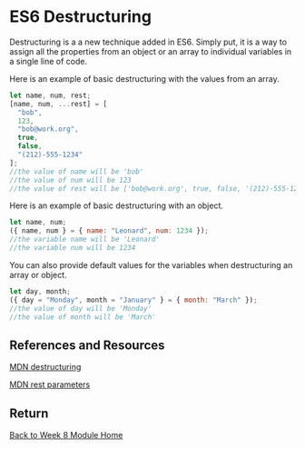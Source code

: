# ES6 Destructuring

Destructuring is a a new technique added in ES6. Simply put, it is a way to assign all the properties from an object or an array to individual variables in a single line of code.

Here is an example of basic destructuring with the values from an array.

```js
let name, num, rest;
[name, num, ...rest] = [
  "bob",
  123,
  "bob@work.org",
  true,
  false,
  "(212)-555-1234"
];
//the value of name will be 'bob'
//the value of num will be 123
//the value of rest will be ['bob@work.org', true, false, '(212)-555-1234']
```

Here is an example of basic destructuring with an object.

```js
let name, num;
({ name, num } = { name: "Leonard", num: 1234 });
//the variable name will be 'Leonard'
//the variable num will be 1234
```

You can also provide default values for the variables when destructuring an array or object.

```js
let day, month;
({ day = "Monday", month = "January" } = { month: "March" });
//the value of day will be 'Monday'
//the value of month will be 'March'
```

<YouTube
    title="destructuring"
    url="https://www.youtube.com/embed/ktBTYQXBAog"
/>

## References and Resources

[MDN destructuring](https://developer.mozilla.org/en-US/docs/Web/JavaScript/Reference/Operators/Destructuring_assignment)

[MDN rest parameters](https://developer.mozilla.org/en-US/docs/Web/JavaScript/Reference/Functions/rest_parameters)

## Return

[Back to Week 8 Module Home](./README.md)
